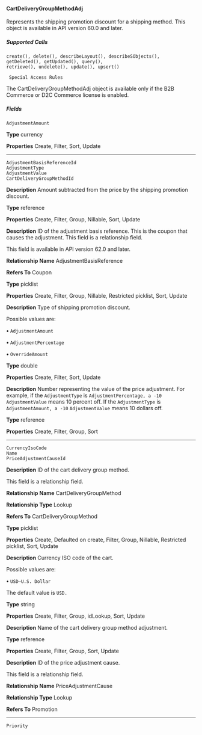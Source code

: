 #### CartDeliveryGroupMethodAdj

Represents the shipping promotion discount for a shipping method. This object is available in API version 60.0 and later.

##### Supported Calls
```
create(), delete(), describeLayout(), describeSObjects(), getDeleted(), getUpdated(), query(),
retrieve(), undelete(), update(), upsert()

 Special Access Rules

```
The CartDeliveryGroupMethodAdj object is available only if the B2B Commerce or D2C Commerce license is enabled.

##### Fields

```
AdjustmentAmount

```

**Type**
currency

**Properties**
Create, Filter, Sort, Update


-----

```
AdjustmentBasisReferenceId
AdjustmentType
AdjustmentValue
CartDeliveryGroupMethodId

```

**Description**
Amount subtracted from the price by the shipping promotion discount.

**Type**
reference

**Properties**
Create, Filter, Group, Nillable, Sort, Update

**Description**
ID of the adjustment basis reference. This is the coupon that causes the adjustment. This
field is a relationship field.

This field is available in API version 62.0 and later.

**Relationship Name**
AdjustmentBasisReference

**Refers To**
Coupon

**Type**
picklist

**Properties**
Create, Filter, Group, Nillable, Restricted picklist, Sort, Update

**Description**
Type of shipping promotion discount.

Possible values are:

**•** `AdjustmentAmount`

**•** `AdjustmentPercentage`

**•** `OverrideAmount`

**Type**
double

**Properties**
Create, Filter, Sort, Update

**Description**
Number representing the value of the price adjustment. For example, if the
`AdjustmentType` is `AdjustmentPercentage, a -10` `AdjustmentValue`
means 10 percent off. If the `AdjustmentType` is `AdjustmentAmount, a -10`
`AdjustmentValue` means 10 dollars off.

**Type**
reference

**Properties**
Create, Filter, Group, Sort


-----

```
CurrencyIsoCode
Name
PriceAdjustmentCauseId

```

**Description**
ID of the cart delivery group method.

This field is a relationship field.

**Relationship Name**
CartDeliveryGroupMethod

**Relationship Type**
Lookup

**Refers To**
CartDeliveryGroupMethod

**Type**
picklist

**Properties**
Create, Defaulted on create, Filter, Group, Nillable, Restricted picklist, Sort, Update

**Description**
Currency ISO code of the cart.

Possible values are:

**•** `USD—U.S. Dollar`

The default value is `USD.`

**Type**
string

**Properties**
Create, Filter, Group, idLookup, Sort, Update

**Description**
Name of the cart delivery group method adjustment.

**Type**
reference

**Properties**
Create, Filter, Group, Sort, Update

**Description**
ID of the price adjustment cause.

This field is a relationship field.

**Relationship Name**
PriceAdjustmentCause

**Relationship Type**
Lookup

**Refers To**
Promotion


-----

```
Priority
